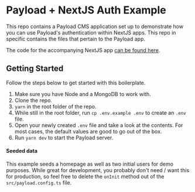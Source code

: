 # Payload + NextJS Auth Example

This repo contains a Payload CMS application set up to demonstrate how you can use Payload's authentication within NextJS apps. This repo in specific contains the files that pertain to the Payload app.

The code for the accompanying NextJS app [can be found here](https://github.com/payloadcms/next-auth-frontend).

## Getting Started

Follow the steps below to get started with this boilerplate.

1. Make sure you have Node and a MongoDB to work with.
1. Clone the repo.
1. `yarn` in the root folder of the repo.
1. While still in the root folder, run `cp .env.example .env` to create an `.env` file.
1. Open your newly created `.env` file and take a look at the contents. For most cases, the default values are good to go out of the box.
1. Run `yarn dev` to start the Payload server.

#### Seeded data

This example seeds a homepage as well as two initial users for demo purposes. While great for development, you probably don't need / want this for production, so feel free to delete the `onInit` method out of the `src/payload.config.ts` file.



